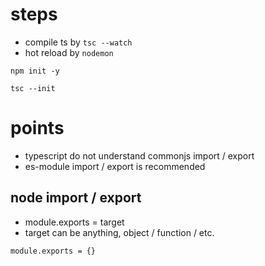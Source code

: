 # steps

- compile ts by `tsc --watch`
- hot reload by `nodemon`

```
npm init -y
```

```
tsc --init
```

# points

- typescript do not understand commonjs import / export
- es-module import / export is recommended

## node import / export

- module.exports = target
- target can be anything, object / function / etc.

```
module.exports = {}
```
